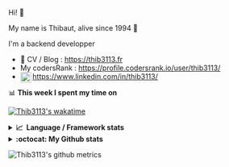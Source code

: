 Hi! 👋

My name is Thibaut, alive since 1994 🍷

I'm a backend developper

-   📝 CV / Blog : https://thib3113.fr
-   My codersRank : https://profile.codersrank.io/user/thib3113/
-   <a href="https://www.linkedin.com/in/thib3113/"><img align="left" alt="Thib3113's Linkedin" width="21px" src="https://raw.githubusercontent.com/peterthehan/peterthehan/master/assets/linkedin.svg" /></a> https://www.linkedin.com/in/thib3113/

📊 **This week I spent my time on**

[![Thib3113's wakatime](https://github-readme-stats.vercel.app/api/wakatime?username=thib3113&layout=default&theme=dracula&langs_count=6&hide_title=true&hide_border=true)](https://wakatime.com/@thib3113)

<details>
  <summary><b>📈&nbsp;&nbsp;Language&nbsp;/&nbsp;Framework stats</b></summary>
  <br/>  
  <a href='https://profile.codersrank.io/user/thib3113/'>
  <img src='http://cr-skills-chart-widget.azurewebsites.net/api/api?username=thib3113&padding=30&skills=php,batchfile,javascript,less,mysql,reactjs,scss,shell,typescript,vue'>
  </a>
</details>

<details>
  <summary><b>:octocat: My Github stats</b></summary>
  <br/>  
  
  <img src="https://github-readme-stats.vercel.app/api?username=thib3113&theme=dracula&show_icons=true&" alt="Thib3113's GitHub stats" />

<!--START_SECTION:activity-->

1. 🎉 Merged PR [#16](https://github.com/thib3113/vban/pull/16) in [thib3113/vban](https://github.com/thib3113/vban)
2. 🎉 Merged PR [#15](https://github.com/thib3113/vban/pull/15) in [thib3113/vban](https://github.com/thib3113/vban)
3. 🎉 Merged PR [#112](https://github.com/thib3113/unifi-blockips-srv/pull/112) in [thib3113/unifi-blockips-srv](https://github.com/thib3113/unifi-blockips-srv)
4. 🎉 Merged PR [#302](https://github.com/thib3113/unifi-client/pull/302) in [thib3113/unifi-client](https://github.com/thib3113/unifi-client)
5. 🎉 Merged PR [#14](https://github.com/thib3113/vban/pull/14) in [thib3113/vban](https://github.com/thib3113/vban)
 <!--END_SECTION:activity-->

</details>

![Thib3113's github metrics](https://gist.githubusercontent.com/thib3113/83a96e16f8bca103f1b0e376186c66ec/raw/github-metrics.svg)
